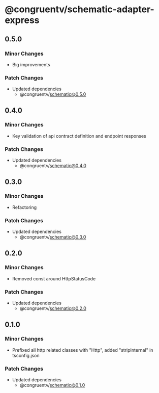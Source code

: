 # @congruentv/schematic-adapter-express

## 0.5.0

### Minor Changes

- Big improvements

### Patch Changes

- Updated dependencies
  - @congruentv/schematic@0.5.0

## 0.4.0

### Minor Changes

- Key validation of api contract definition and endpoint responses

### Patch Changes

- Updated dependencies
  - @congruentv/schematic@0.4.0

## 0.3.0

### Minor Changes

- Refactoring

### Patch Changes

- Updated dependencies
  - @congruentv/schematic@0.3.0

## 0.2.0

### Minor Changes

- Removed const around HttpStatusCode

### Patch Changes

- Updated dependencies
  - @congruentv/schematic@0.2.0

## 0.1.0

### Minor Changes

- Prefixed all http related classes with "Http", added "stripInternal" in tsconfig.json

### Patch Changes

- Updated dependencies
  - @congruentv/schematic@0.1.0
